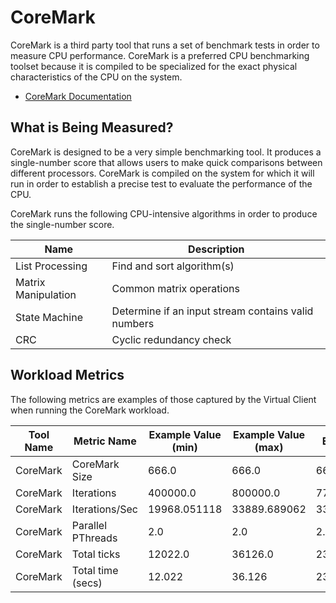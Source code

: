 ﻿# CoreMark
CoreMark is a third party tool that runs a set of benchmark tests in order to measure CPU performance. CoreMark is a preferred CPU benchmarking
toolset because it is compiled to be specialized for the exact physical characteristics of the CPU on the system.

* [CoreMark Documentation](https://www.eembc.org/coremark/)

## What is Being Measured?
CoreMark is designed to be a very simple benchmarking tool. It produces a single-number score that allows users to make quick comparisons
between different processors. CoreMark is compiled on the system for which it will run in order to establish a precise test to evaluate the performance
of the CPU.

CoreMark runs the following CPU-intensive algorithms in order to produce the single-number score. 

| Name                  | Description                                               |
|-----------------------|-----------------------------------------------------------|
| List Processing       | Find and sort algorithm(s)                                |
| Matrix Manipulation   | Common matrix operations                                  |
| State Machine         | Determine if an input stream contains valid numbers       |
| CRC                   | Cyclic redundancy check                                   |

## Workload Metrics
The following metrics are examples of those captured by the Virtual Client when running the CoreMark workload.

| Tool Name | Metric Name | Example Value (min) | Example Value (max) | Example Value (avg) | Unit |
|-----------|-------------|---------------------|---------------------|---------------------|------|
| CoreMark | CoreMark Size | 666.0 | 666.0 | 666.0 | bytes |
| CoreMark | Iterations | 400000.0 | 800000.0 | 773160.1731601731 | iterations |
| CoreMark | Iterations/Sec | 19968.051118 | 33889.689062 | 33081.75554433839 | iterations/sec |
| CoreMark | Parallel PThreads | 2.0 | 2.0 | 2.0 | threads |
| CoreMark | Total ticks | 12022.0 | 36126.0 | 23365.67617325762 | ticks |
| CoreMark | Total time (secs) | 12.022 | 36.126 | 23.365676173257606 | secs |
